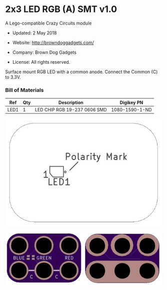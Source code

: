 <!--- start title --->
# 2x3 LED RGB (A) SMT v1.0
A Lego-compatible Crazy Circuits module

- Updated: 2 May 2018

- Website: http://browndoggadgets.com/
- Company: Brown Dog Gadgets
- License: All rights reserved.
<!--- end title --->

Surface mount RGB LED with a common anode. Connect the Common (C) to 3.3V.

<!--- bom start --->
### Bill of Materials

|Ref|Qty|Description|Digikey PN|
|---|---|-----------|------|
|LED1|1|LED CHIP RGB 19-237 0606 SMD |1080-1590-1-ND|


<!--- bom end --->
![Assembly Diagram](assembly.png)

![Gerber Preview](preview.png)

